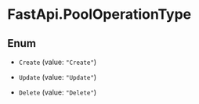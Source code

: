 # FastApi.PoolOperationType

## Enum


* `Create` (value: `"Create"`)

* `Update` (value: `"Update"`)

* `Delete` (value: `"Delete"`)


